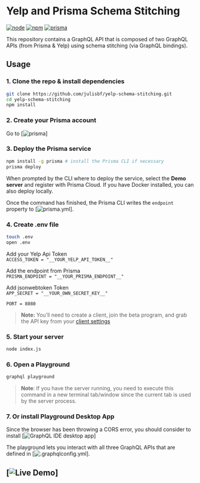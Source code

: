 # Yelp and Prisma Schema Stitching

[![node](https://img.shields.io/badge/node-v9.10.0-blue.svg)](https://nodejs.org/en/)
[![npm](https://img.shields.io/badge/npm-v6.3.0-blue.svg)](https://www.npmjs.com/)
[![prisma](https://img.shields.io/badge/prisma-v1.13.7-darkblue.svg)](https://www.prisma.io/)

This repository contains a GraphQL API that is composed of two GraphQL APIs (from Prisma & Yelp) using schema stitching (via GraphQL bindings).

## Usage

### 1. Clone the repo & install dependencies

```bash
git clone https://github.com/julisbf/yelp-schema-stitching.git
cd yelp-schema-stitching
npm install
```

### 2. Create your Prisma account

Go to [![prisma](http://prisma.io/)]

### 3. Deploy the Prisma service

```bash
npm install -g prisma # install the Prisma CLI if necessary
prisma deploy
```

When prompted by the CLI where to deploy the service, select the **Demo server** and register with Prisma Cloud. If you have Docker installed, you can also deploy locally.

Once the command has finished, the Prisma CLI writes the `endpoint` property to [![`prisma.yml`](./prisma/prisma.yml)].

### 4. Create .env file

```bash
touch .env
open .env
```

Add your Yelp Api Token \
`ACCESS_TOKEN = "__YOUR_YELP_API_TOKEN__"`

Add the endpoint from Prisma \
`PRISMA_ENDPOINT = "__YOUR_PRISMA_ENDPOINT__"`

Add jsonwebtoken Token \
`APP_SECRET = "__YOUR_OWN_SECRET_KEY__"`

`PORT = 8080`

> **Note:** You’ll need to create a client, join the beta program, and grab the API key from your [client settings](https://www.yelp.com/developers/v3/manage_app)

### 5. Start your server

```bash
node index.js
```

### 6. Open a Playground

```bash
graphql playground
```

> **Note**: If you have the server running, you need to execute this command in a new terminal tab/window since the current tab is used by the server process.

### 7. Or install Playground Desktop App

Since the browser has been throwing a CORS error, you should consider to install [![GraphQL IDE desktop app](https://github.com/prismagraphql/graphql-playground/releases)]

The playground lets you interact with all three GraphQL APIs that are defined in [![`.graphqlconfig.yml`](./.graphqlconfig.yml)].

## [![Live Demo](https://resto-app-server.herokuapp.com/)]
